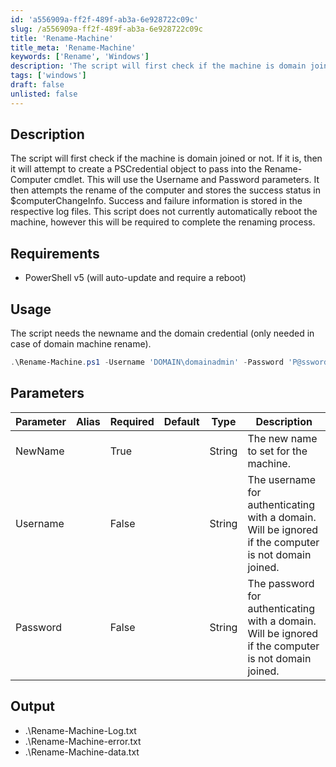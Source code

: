 ```yaml
---
id: 'a556909a-ff2f-489f-ab3a-6e928722c09c'
slug: /a556909a-ff2f-489f-ab3a-6e928722c09c
title: 'Rename-Machine'
title_meta: 'Rename-Machine'
keywords: ['Rename', 'Windows']
description: 'The script will first check if the machine is domain joined or not. If it is, then it will attempt to create a PSCredential object to pass into the Rename-Computer cmdlet. This will use the Username and Password parameters. It then attempts the rename of the computer and stores the success status in $computerChangeInfo. Success and failure information is stored in the respective log files. This script does not currently automatically reboot the machine, however this will be required to complete the renaming process.'
tags: ['windows']
draft: false
unlisted: false
---
```


## Description
The script will first check if the machine is domain joined or not. If it is, then it will attempt to create a PSCredential object to pass into the Rename-Computer cmdlet. This will use the Username and Password parameters. It then attempts the rename of the computer and stores the success status in $computerChangeInfo. Success and failure information is stored in the respective log files. This script does not currently automatically reboot the machine, however this will be required to complete the renaming process.

## Requirements
- PowerShell v5 (will auto-update and require a reboot)

## Usage
The script needs the newname and the domain credential (only needed in case of domain machine rename).

```powershell
.\Rename-Machine.ps1 -Username 'DOMAIN\domainadmin' -Password 'P@ssword1234!' -NewName "MACHINE223"
```

## Parameters
| Parameter | Alias | Required | Default | Type   | Description                                                                                          |
| --------- | ----- | -------- | ------- | ------ | ---------------------------------------------------------------------------------------------------- |
| NewName   |       | True     |         | String | The new name to set for the machine.                                                                 |
| Username  |       | False    |         | String | The username for authenticating with a domain. Will be ignored if the computer is not domain joined. |
| Password  |       | False    |         | String | The password for authenticating with a domain. Will be ignored if the computer is not domain joined. |


## Output
- .\Rename-Machine-Log.txt
- .\Rename-Machine-error.txt
- .\Rename-Machine-data.txt


